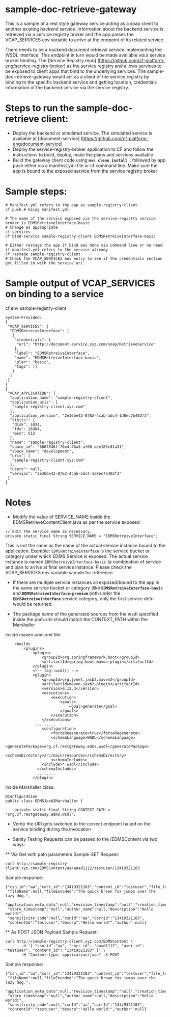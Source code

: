 # sample-doc-retrieve-gateway

This is a sample of a rest style gateway service acting as a soap client to another existing backend service. Information about the backend service is retrieved via a service registry broker and the app parses the VCAP_SERVICES env variable to arrive at the endpoint of its related service.

There needs to be a backend document retrieval service implementing the WSDL interface.
This endpoint in turn would be made available via a service broker binding. The [Service Registry repo] (https://github.com/cf-platform-eng/service-registry-broker) as the service registry and allows services to be exposed to client apps that bind to the underlying services. The sample-doc-retrieve-gateway would act as a client of the service registry by binding to the specific backend service and getting location, credentials information of the backend service via the service registry.

# Steps to run the sample-doc-retrieve client:

* Deploy the backend or simulated service. The simulated service is available at [document-service] (https://github.com/cf-platform-eng/document-service)
* Deploy the service-registry-broker application to CF and follow the instructions to build, deploy, make the plans and services available
* Build the gateway client code using **`mvn clean install `**, followed by app push either via a manifest.yml file or cf command line. Make sure the app is bound to the exposed service from the service registry broker

# Sample steps:

```
# Manifest.yml refers to the app as sample-registry-client
cf push # Using manifest.yml

# The name of the service exposed via the service-registry service broker is EDMSRetrieveInterface-basic
# Change as appropriate
cf services
cf bind-service sample-registry-client EDMSRetreiveInterface-basic

# Either restage the app if bind was done via command line or no need if manifest.yml refers to the service already
cf restage sample-registry-client
# Check the VCAP_SERVICES env entry to see if the credentials section got filled in with the service uri
```

# Sample output of VCAP_SERVICES on binding to a service
cf env sample-registry-client
```
System-Provided:
{
 "VCAP_SERVICES": {
  "EDMSRetreiveInterface": [
   {
    "credentials": {
     "uri": "http://document-service.xyz.com/soap/RetrieveService"
    },
    "label": "EDMSRetreiveInterface",
    "name": "EDMSRetreiveInterface-basic",
    "plan": "basic",
    "tags": []
   }
  ]
 }
}
{
 "VCAP_APPLICATION": {
  "application_name": "sample-registry-client",
  "application_uris": [
   "sample-registry-client.xyz.com"
  ],
  "application_version": "2e36be42-8762-4cab-adc4-1d8ec7b402f3",
  "limits": {
   "disk": 1024,
   "fds": 16384,
   "mem": 512
  },
  "name": "sample-registry-client",
  "space_id": "6867846f-76e4-46a3-af60-aee185c81a31",
  "space_name": "development",
  "uris": [
   "sample-registry-client.xyz.com"
  ],
  "users": null,
  "version": "2e36be42-8762-4cab-adc4-1d8ec7b402f3"
 }
}
```

# Notes
* Modify the value of SERVICE_NAME inside the EDMSRetrieveContentClient.java as per the service exposed
```
// Edit the service name as necessary.
private static final String SERVICE_NAME = "EDMSRetreiveInterface";
```

This is not the same as the name of the actual service instance bound to the application.
Example: `EDMSRetreiveInterface` is the service bucket or category under which EDMS Service is exposed.
The actual service instance is named `EDMSRetreiveInterface-basic` (a combination of service and plan to arrive at final service instance. 
Please check the VCAP_SERVICES env variable sample for reference.

* If there are multiple service instances all exposed/bound to the app in the same service bucket or category (like **`EDMSRetreiveInterface-basic`** and **`EDMSRetreiveInterface-premium`** both under the **`EDMSRetreiveInterface`** service category, only the first service defn would be returned.

* The package name of the generated sources from the wsdl specified inside the pom.xml should match the CONTEXT_PATH within the Marshaller

Inside maven pom.xml file:
```
    <build>
        <plugins>
            <plugin>
                <groupId>org.springframework.boot</groupId>
                <artifactId>spring-boot-maven-plugin</artifactId>
            </plugin>
            <!-- tag::wsdl[] -->
            <plugin>
                <groupId>org.jvnet.jaxb2.maven2</groupId>
                <artifactId>maven-jaxb2-plugin</artifactId>
                <version>0.12.3</version>
                <executions>
                    <execution>
                        <goals>
                            <goal>generate</goal>
                        </goals>
                    </execution>
                </executions>
             .........
                <configuration>
                    <forceRegenerate>true</forceRegenerate>
                    <schemaLanguage>WSDL</schemaLanguage>
                    <generatePackage>org.cf.restgateway.edms.wsdl</generatePackage>
                    <schemaDirectory>src/main/resources</schemaDirectory>
                    <schemaIncludes>
                <include>*.wsdl</include>
              </schemaIncludes>
             .........
            </plugin>
```

Inside Marshaller class:
```
@Configuration
public class EDMSJaxb2Marshaller {
  
    private static final String CONTEXT_PATH = "org.cf.restgateway.edms.wsdl";
```

* Verify the URI gets switched to the correct endpoint based on the service binding during the invocation

* Sanity Testing
Requests can be passed to the /EDMSContent via two ways:

** Via Get with path parameters
Sample GET Request: 
```
curl http://sample-registry-client.xyz.com/EDMSContent/aa/aasd1112/testuser/134i9321103
```

Sample response:
```
{"csn_id":"aa","corr_id":"134i9321103","content_id":"testuser","file_length_number":0,
 "fileName":null,"fileEncoded":"The quick brown fox jumps over the lazy dog.",
 "application_meta_data":null,"revision_timestamp":"null","creation_timestamp":"null",
 "store_timestamp":"null","author_name":null,"description":"Hello world!",
 "sensitivity_code":null,"csnId":"aa","corrId":"134i9321103",
 "contentId":"testuser","descrp":"Hello world!","author":null}
```

** As POST JSON Payload 
Sample Request: 
```
curl http://sample-registry-client.xyz.com/EDMSContent \
       -d '{ "csn_id":"aa", "corr_id": "aasd1112", "user_id": "testuser", "content_id": "134i9321103" }' \
       -H "Content-type: application/json" -X POST
```

Sample response:
```
{"csn_id":"aa","corr_id":"134i9321103","content_id":"testuser","file_length_number":0,
 "fileName":null,"fileEncoded":"The quick brown fox jumps over the lazy dog.",
 "application_meta_data":null,"revision_timestamp":"null","creation_timestamp":"null",
 "store_timestamp":"null","author_name":null,"description":"Hello world!",
 "sensitivity_code":null,"csnId":"aa","corrId":"134i9321103",
 "contentId":"testuser","descrp":"Hello world!","author":null}
```
